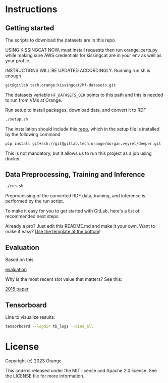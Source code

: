 # Instructions


## Getting started

The scripts to download the datasets are in this repo

USING KISSINGCAT NOW, must install requests then run orange\_certs.py while making sure AWS credentials for kissingcat are in your env as well as your profile.

INSTRUCTIONS WILL BE UPDATED ACCORDINGLY. Running run.sh is enough

```bash
git@gitlab.tech.orange:kissingcat/hf-datasets.git
```

The datasets variable ```HF_DATASETS_DIR``` points to this path and this is needed to run from VMs at Orange.

Run setup to install packages, download data, and convert it to RDF
```bash
./setup.sh
```

The installation should include this [repo](https://gitlab.tech.orange/morgan.veyret/deeper/-/tree/master/), which in the setup file is installed by the following command

```bash
pip install git+ssh://git@gitlab.tech.orange/morgan.veyret/deeper.git
```

This is not mandatory, but it allows us to run this project as a job using docker.

## Data Preprocessing, Training and Inference

```bash
./run.sh
```

Preprocessing of the converted RDF data, training, and inference is performed by the run script.


To make it easy for you to get started with GitLab, here's a list of recommended next steps.

Already a pro? Just edit this README.md and make it your own. Want to make it easy? [Use the template at the bottom](#editing-this-readme)!

## Evaluation

Based on this 

[evaluation](https://github.com/Tomiinek/MultiWOZ_Evaluation/blob/master/mwzeval/metrics.py)

Why is the most recent slot value that matters? See this:

[2015 paper](https://static.googleusercontent.com/media/research.google.com/fr//pubs/archive/44018.pdf)
## Tensorboard

Line to visualize results:
```bash
tensorboard --logdir tb_logs --bind_all
```
# License

Copyright (c) 2023 Orange

This code is released under the MIT license and Apache 2.0 license. See the LICENSE file for more information.

